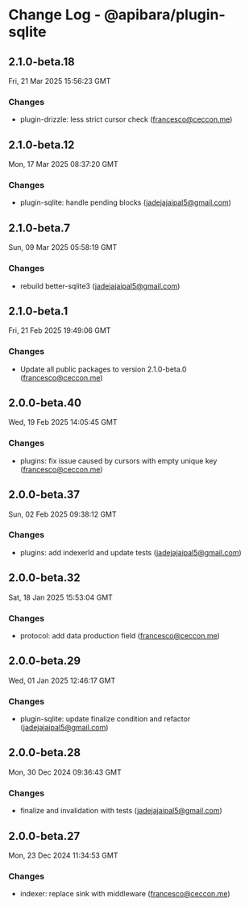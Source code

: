 # Change Log - @apibara/plugin-sqlite

<!-- This log was last generated on Fri, 21 Mar 2025 15:56:23 GMT and should not be manually modified. -->

<!-- Start content -->

## 2.1.0-beta.18

Fri, 21 Mar 2025 15:56:23 GMT

### Changes

- plugin-drizzle: less strict cursor check (francesco@ceccon.me)

## 2.1.0-beta.12

Mon, 17 Mar 2025 08:37:20 GMT

### Changes

- plugin-sqlite: handle pending blocks (jadejajaipal5@gmail.com)

## 2.1.0-beta.7

Sun, 09 Mar 2025 05:58:19 GMT

### Changes

- rebuild better-sqlite3 (jadejajaipal5@gmail.com)

## 2.1.0-beta.1

Fri, 21 Feb 2025 19:49:06 GMT

### Changes

- Update all public packages to version 2.1.0-beta.0 (francesco@ceccon.me)

## 2.0.0-beta.40

Wed, 19 Feb 2025 14:05:45 GMT

### Changes

- plugins: fix issue caused by cursors with empty unique key (francesco@ceccon.me)

## 2.0.0-beta.37

Sun, 02 Feb 2025 09:38:12 GMT

### Changes

- plugins: add indexerId and update tests (jadejajaipal5@gmail.com)

## 2.0.0-beta.32

Sat, 18 Jan 2025 15:53:04 GMT

### Changes

- protocol: add data production field (francesco@ceccon.me)

## 2.0.0-beta.29

Wed, 01 Jan 2025 12:46:17 GMT

### Changes

- plugin-sqlite: update finalize condition and refactor (jadejajaipal5@gmail.com)

## 2.0.0-beta.28

Mon, 30 Dec 2024 09:36:43 GMT

### Changes

- finalize and invalidation with tests (jadejajaipal5@gmail.com)

## 2.0.0-beta.27

Mon, 23 Dec 2024 11:34:53 GMT

### Changes

- indexer: replace sink with middleware (francesco@ceccon.me)

